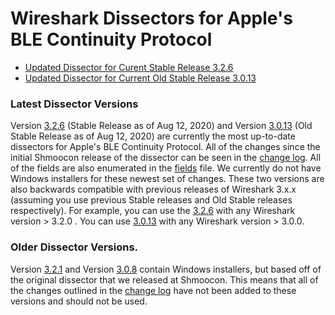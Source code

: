 # Wireshark Dissectors for Apple's BLE Continuity Protocol

- [Updated Dissector for Curent Stable Release 3.2.6](https://github.com/furiousMAC/continuity/tree/dev/dissector/3.2.6)
- [Updated Dissector for Current Old Stable Release 3.0.13](https://github.com/furiousMAC/continuity/tree/dev/dissector/3.0.13)


### Latest Dissector Versions

Version [3.2.6](https://github.com/furiousMAC/continuity/tree/dev/dissector/3.2.6) (Stable Release as of Aug 12, 2020) and Version [3.0.13](https://github.com/furiousMAC/continuity/tree/dev/dissector/3.0.13) (Old Stable Release as of Aug 12, 2020) are currently the most up-to-date dissectors for Apple's BLE Continuity Protocol. All of the changes since the initial Shmoocon release of the dissector can be seen in the [change log](https://github.com/furiousMAC/continuity/blob/dev/dissector/CHANGELOG.md). All of the fields are also enumerated in the [fields](https://github.com/furiousMAC/continuity/blob/dev/dissector/FIELDS.md) file. We currently do not have Windows installers for these newest set of changes. These two versions are also backwards compatible with previous releases of Wireshark 3.x.x (assuming you use previous Stable releases and Old Stable releases respectively). For example, you can use the [3.2.6](https://github.com/furiousMAC/continuity/tree/dev/dissector/3.2.6) with any Wireshark version > 3.2.0 . You can use [3.0.13](https://github.com/furiousMAC/continuity/tree/dev/dissector/3.0.13) with any Wireshark version > 3.0.0.

### Older Dissector Versions.

Version [3.2.1](https://github.com/furiousMAC/continuity/tree/dev/dissector/3.2.1) and Version [3.0.8](https://github.com/furiousMAC/continuity/tree/dev/dissector/3.0.8) contain Windows installers, but based off of the original dissector that we released at Shmoocon. This means that all of the changes outlined in the [change log](https://github.com/furiousMAC/continuity/blob/dev/dissector/CHANGELOG.md) have not been added to these versions and should not be used. 
